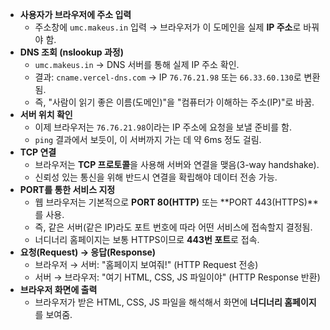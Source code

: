 - **사용자가 브라우저에 주소 입력**
    - 주소창에 `umc.makeus.in` 입력 → 브라우저가 이 도메인을 실제 **IP 주소**로 바꿔야 함.
- **DNS 조회 (nslookup 과정)**
    - `umc.makeus.in` → DNS 서버를 통해 실제 IP 주소 확인.
    - 결과: `cname.vercel-dns.com` → IP `76.76.21.98` 또는 `66.33.60.130`로 변환됨.
    - 즉, "사람이 읽기 좋은 이름(도메인)"을 "컴퓨터가 이해하는 주소(IP)"로 바꿈.
- **서버 위치 확인**
    - 이제 브라우저는 `76.76.21.98`이라는 IP 주소에 요청을 보낼 준비를 함.
    - `ping` 결과에서 보듯이, 이 서버까지 가는 데 약 6ms 정도 걸림.
- **TCP 연결**
    - 브라우저는 **TCP 프로토콜**을 사용해 서버와 연결을 맺음(3-way handshake).
    - 신뢰성 있는 통신을 위해 반드시 연결을 확립해야 데이터 전송 가능.
- **PORT를 통한 서비스 지정**
    - 웹 브라우저는 기본적으로 **PORT 80(HTTP)** 또는 **PORT 443(HTTPS)**를 사용.
    - 즉, 같은 서버(같은 IP)라도 포트 번호에 따라 어떤 서비스에 접속할지 결정됨.
    - 너디너리 홈페이지는 보통 HTTPS이므로 **443번 포트**로 접속.
- **요청(Request) → 응답(Response)**
    - 브라우저 → 서버: "홈페이지 보여줘!" (HTTP Request 전송)
    - 서버 → 브라우저: "여기 HTML, CSS, JS 파일이야" (HTTP Response 반환)
- **브라우저 화면에 출력**
    - 브라우저가 받은 HTML, CSS, JS 파일을 해석해서 화면에 **너디너리 홈페이지**를 보여줌.